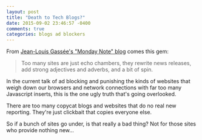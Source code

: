 ```yaml
---
layout: post
title: "Death to Tech Blogs?"
date: 2015-09-02 23:46:57 -0400
comments: true
categories: blogs ad blockers
---
```

From [Jean-Louis Gassée's "Monday Note" blog](http://www.mondaynote.com/2015/08/31/life-after-content-blocking/) comes this gem:

 > Too many sites are just echo chambers, they rewrite news releases,
add strong adjectives and adverbs, and a bit of spin.

In the current talk of ad blocking and punishing the kinds of websites that weigh down our browsers and network connections with far too many Javascript inserts, this is the one ugly truth that's going overlooked.

There are too many copycat blogs and websites that do no real new reporting.  They're just clickbait that copies everyone else.

So if a bunch of sites go under, is that really a bad thing?  Not for those sites who provide nothing new...